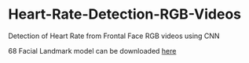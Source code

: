 # Heart-Rate-Detection-RGB-Videos
Detection of Heart Rate from Frontal Face RGB videos using CNN


68 Facial Landmark model can be downloaded [here](https://drive.google.com/file/d/1dyRDSTgg-77ChP9GjwSIdETM4kwZfp6Q/view?usp=sharing)
